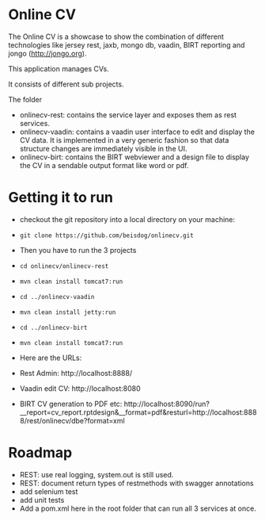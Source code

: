 # Online CV

The Online CV is a showcase to show the combination of different technologies like jersey rest, jaxb, mongo db, vaadin, BIRT reporting and jongo (http://jongo.org).

This application manages CVs. 

It consists of different sub projects. 

The folder 
* onlinecv-rest: contains the service layer and exposes them as rest services.
* onlinecv-vaadin: contains a vaadin user interface to edit and display the CV data. It is implemented in a very generic fashion so that data structure changes are immediately visible in the UI.
* onlinecv-birt: contains the BIRT webviewer and a design file to display the CV in a sendable output format like word or pdf.

# Getting it to run
* checkout the git repository into a local directory on your machine:
 * `git clone https://github.com/beisdog/onlinecv.git`

* Then you have to run the 3 projects
 * `cd onlinecv/onlinecv-rest`
 * `mvn clean install tomcat7:run`
 * `cd ../onlinecv-vaadin`
 * `mvn clean install jetty:run`
 * `cd ../onlinecv-birt`
 * `mvn clean install tomcat7:run`
 
* Here are the URLs: 
 * Rest Admin: http://localhost:8888/
 * Vaadin edit CV: http://localhost:8080
 * BIRT CV generation to PDF etc: http://localhost:8090/run?__report=cv_report.rptdesign&__format=pdf&resturl=http://localhost:8888/rest/onlinecv/dbe?format=xml


# Roadmap
* REST: use real logging, system.out is still used.
* REST: document return types of restmethods with swagger annotations
* add selenium test
* add unit tests
* Add a pom.xml here in the root folder that can run all 3 services at once.


